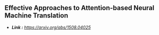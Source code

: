 ## Effective Approaches to Attention-based Neural Machine Translation

- ***Link :** https://arxiv.org/abs/1508.04025*